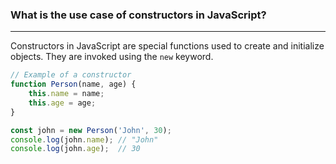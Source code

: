 ### What is the use case of constructors in JavaScript?
---
Constructors in JavaScript are special functions used to create and initialize objects. They are invoked using the `new` keyword.

```javascript
// Example of a constructor
function Person(name, age) {
    this.name = name;
    this.age = age;
}

const john = new Person('John', 30);
console.log(john.name); // "John"
console.log(john.age);  // 30
```
